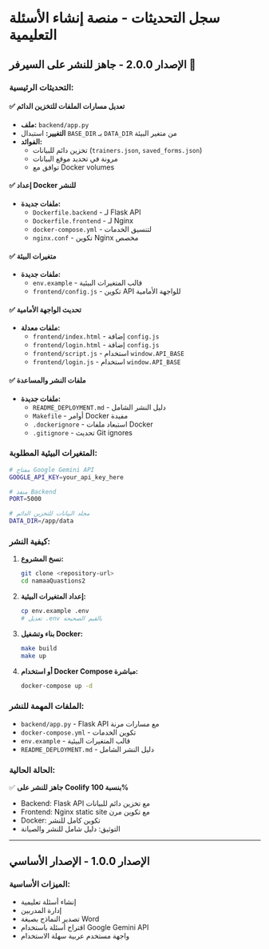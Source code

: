 # سجل التحديثات - منصة إنشاء الأسئلة التعليمية

## الإصدار 2.0.0 - جاهز للنشر على السيرفر 🚀

### التحديثات الرئيسية:

#### ✅ تعديل مسارات الملفات للتخزين الدائم
- **ملف:** `backend/app.py`
- **التغيير:** استبدال `BASE_DIR` بـ `DATA_DIR` من متغير البيئة
- **الفوائد:**
  - تخزين دائم للبيانات (`trainers.json`, `saved_forms.json`)
  - مرونة في تحديد موقع البيانات
  - توافق مع Docker volumes

#### ✅ إعداد Docker للنشر
- **ملفات جديدة:**
  - `Dockerfile.backend` - لـ Flask API
  - `Dockerfile.frontend` - لـ Nginx
  - `docker-compose.yml` - لتنسيق الخدمات
  - `nginx.conf` - تكوين Nginx مخصص

#### ✅ متغيرات البيئة
- **ملفات جديدة:**
  - `env.example` - قالب المتغيرات البيئية
  - `frontend/config.js` - تكوين API للواجهة الأمامية

#### ✅ تحديث الواجهة الأمامية
- **ملفات معدلة:**
  - `frontend/index.html` - إضافة `config.js`
  - `frontend/login.html` - إضافة `config.js`
  - `frontend/script.js` - استخدام `window.API_BASE`
  - `frontend/login.js` - استخدام `window.API_BASE`

#### ✅ ملفات النشر والمساعدة
- **ملفات جديدة:**
  - `README_DEPLOYMENT.md` - دليل النشر الشامل
  - `Makefile` - أوامر Docker مفيدة
  - `.dockerignore` - استبعاد ملفات Docker
  - `.gitignore` - تحديث Git ignores

### المتغيرات البيئية المطلوبة:

```bash
# مفتاح Google Gemini API
GOOGLE_API_KEY=your_api_key_here

# منفذ Backend
PORT=5000

# مجلد البيانات للتخزين الدائم
DATA_DIR=/app/data
```

### كيفية النشر:

1. **نسخ المشروع:**
   ```bash
   git clone <repository-url>
   cd namaaQuastions2
   ```

2. **إعداد المتغيرات البيئية:**
   ```bash
   cp env.example .env
   # تعديل .env بالقيم الصحيحة
   ```

3. **بناء وتشغيل Docker:**
   ```bash
   make build
   make up
   ```

4. **أو استخدام Docker Compose مباشرة:**
   ```bash
   docker-compose up -d
   ```

### الملفات المهمة للنشر:

- `backend/app.py` - Flask API مع مسارات مرنة
- `docker-compose.yml` - تكوين الخدمات
- `env.example` - قالب المتغيرات البيئية
- `README_DEPLOYMENT.md` - دليل النشر الشامل

### الحالة الحالية:

✅ **جاهز للنشر على Coolify بنسبة 100%**

- Backend: Flask API مع تخزين دائم للبيانات
- Frontend: Nginx static site مع تكوين مرن
- Docker: تكوين كامل للنشر
- التوثيق: دليل شامل للنشر والصيانة

---

## الإصدار 1.0.0 - الإصدار الأساسي

### الميزات الأساسية:
- إنشاء أسئلة تعليمية
- إدارة المدربين
- تصدير النماذج بصيغة Word
- اقتراح أسئلة باستخدام Google Gemini API
- واجهة مستخدم عربية سهلة الاستخدام
